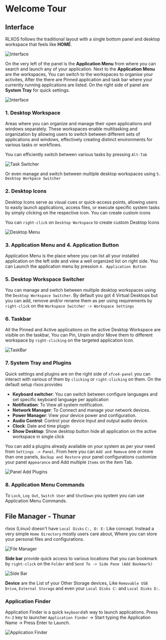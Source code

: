 # Welcome Tour

## Interface

RLXOS follows the traditional layout with a single bottom panel and desktop workspace that feels like __HOME__.


![Interface](../assets/welcome-tour/interface.png)


On the very left of the panel is the __Application Menu__ from where you can search and launch any of your application. Next to the __Application Menu__ are the workspaces, You can switch to the workspaces to organise your activites, After the there are Pinned application and task bar where your currently running applications are listed. On the right side of panel are __System Tray__ for quick settings.


![Interface](../assets/welcome-tour/interface-mapped.png)

   
### 1. Desktop Workspace

Areas where you can organize and manage their open applications and windows separately. These workspaces enable multitasking and organization by allowing users to switch between different sets of applications and windows, effectively creating distinct environments for various tasks or workflows.

You can efficiently switch between various tasks by pressing `Alt-Tab`

![Task Switcher](../assets/welcome-tour/task-switcher.png)

Or even manage and switch between multiple desktop workspaces using `5. Desktop Workpace Switcher`


### 2. Desktop Icons

Desktop Icons serve as visual cues or quick-access points, allowing users to easily launch applications, access files, or execute specific system tasks by simply clicking on the respective icon. You can create custom icons 

You can `right-click` on `Desktop Workspace` to create custom Desktop Icons 

![Desktop Menu](../assets/welcome-tour/desktop-menu.png)


### 3. Application Menu and 4. Application Button

Application Menu is the place where you can list all your installed application on the left side and view a well organized list on right side. You can Launch the application menu by pression `4. Application Button`

### 5. Desktop Workspace Switcher

You can manage and switch between multiple desktop workspaces using the `Desktop Workspace Switcher`. By default you got 4 Virtual Desktops but you can add, remove and/or rename them as per using requirements by `right-click` on the `Workspace Switcher -> Workspace Settings`

### 6. Taskbar

All the Pinned and Active applications on the active Desktop Workspace are visible on the taskbar, You can Pin, Unpin and/or Move them to different workspace by `right-clicking` on the targeted application Icon.

![TaskBar](../assets/welcome-tour/taskbar.png)


### 7. System Tray and Plugins

Quick settings and plugins are on the right side of `xfce4-panel` you can interact with various of them by `clicking` or `right-clicking` on them. On the default setup rlxos provides

- **Keyboard switcher**: You can switch between configure languages and set specific keyboard language per application
- **Notification**: To View all system notification.
- **Network Manager**: To Connect and manage your network devices.
- **Power Manager**: View your device power and configuration.
- **Audio Control**: Control your device Input and output audio device.
- **Clock**: Date and time plugin
- **Show Desktop**: Show desktop button hide all application on the active workspace in single click


You can add a plugins already available on your system as per your need from `Settings -> Panel`. From here you can `Add and Remove` one or more than one panels, `Backup and Restore` your panel configurations customize your panel `Appearance` and Add multiple `Items` on the item Tab.

![Panel Add Plugins](../assets/welcome-tour/panel-add-plugins.png)

### 8. Application Menu Commands

To `Lock`, `Log Out`, `Switch User` and `ShutDown` you system you can use Application Menu Commands.


## File Manager - Thunar

rlxos (Linux) doesn't have `Local Disks` `C:, D: E:` Like concept. Instead a very simple `Home Directory` mostly users care about, Where you can store your personal files and configurations. 

![File Manager](../assets/welcome-tour/file-manager.png)

**Side bar** provide quick access to various locations that you can bookmark by `right-click` on the `Folder` and `Send To -> Side Pane (Add Bookmark)`

![Side Bar](../assets/welcome-tour/file-manager-sidebar.png)

**Device** are the List of your Other Storage devices, Like `Removable USB Drive`, `External Storage` and even your `Local Disks C:` and `Local Disks D:`.

### Application Finder

Application Finder is a quick `keyboard`ish way to launch applications. Press `Fn-2`  key to launcher `Application Finder` -> Start typing the Application Name -> Press Enter to Launch.

![Application Finder](../assets/welcome-tour/application-finder.png)